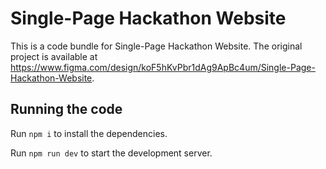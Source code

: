 
  # Single-Page Hackathon Website

  This is a code bundle for Single-Page Hackathon Website. The original project is available at https://www.figma.com/design/koF5hKvPbr1dAg9ApBc4um/Single-Page-Hackathon-Website.

  ## Running the code

  Run `npm i` to install the dependencies.

  Run `npm run dev` to start the development server.
  